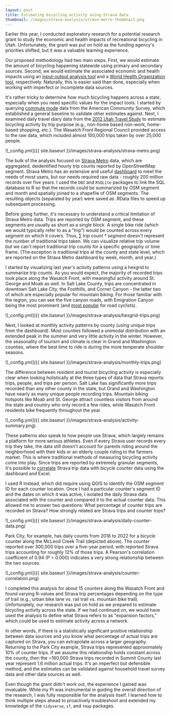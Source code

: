 ```yaml
---
layout: post
title: Estimating bicycling activity using Strava data
thumbnail: /images/strava-analysis/strava-metro-thumbnail.png
---
```


Earlier this year, I conducted exploratory research for a potential research grant to study the economic and health impacts of recreational bicycling in Utah. Unfortunately, the grant was put on hold as the funding agency's priorities shifted, but it was a valuable learning experience.

Our proposed methodology had two main steps. First, we would estimate the amount of bicycling happening statewide using primary and secondary sources. Second, we would estimate the associated economic and health impacts using an [input-output analysis tool](https://implan.com/) and a [World Health Organization tool](https://www.who.int/tools/heat-for-walking-and-cycling), respectively. Naturally, this is easier said than done, especially when working with imperfect or incomplete data sources.

It's rather tricky to determine how much bicycling happens across a state, especially when you need specific values for the impact tools. I started by querying [commute mode](https://www.census.gov/topics/employment/commuting.html) data from the American Community Survey, which established a general baseline to validate other estimates against. Next, I examined daily travel diary data from the [2012 Utah Travel Study](https://wfrc.org/MapsData/UtahTravelStudy/UtahTravelStudy_FinalReport_130228.pdf) to estimate bicycling activity by trip purpose (e.g., non-home based non-work, home-based shopping, etc.). The Wasatch Front Regional Council provided access to the raw data, which included almost 100,000 trips taken by over 25,000 people.

![_config.yml]({{ site.baseurl }}/images/strava-analysis/strava-metro.png)

The bulk of the analysis focused on [Strava Metro](https://metro.strava.com/) data, which are aggregated, deidentified hourly trip counts reported by OpenStreetMap segment. Strava Metro has an extensive and useful [dashboard](https://metroview.strava.com/demo) to meet the needs of most users, but our needs required raw data - roughly 200 million records over five years. I used the `DBI` and `RSQLite` packages to link the SQL database to R so that the records could be summarized by OSM segment and month and spatially joined to a shapefile of OSM segments. The resulting objects (separated by year) were saved as .RData files to speed up subsequent processing.

Before going further, it's necessary to understand a critical limitation of Strava Metro data. Trips are reported by OSM segment, and these segments are usually as short as a single block. A single bike ride (which we would typically refer to as a "trip") would be counted across every segment on which it covers. Thus, &sum; *trip count \* segment* doesn't represent the number of traditional trips taken. We can visualize relative trip volume but we can't report traditional trip counts for a specific geography or time frame. (The exception is traditional trips at the county and state level, which are reported on the Strava Metro dashboard by week, month, and year.)

I started by visualizing last year's activity patterns using a hexgrid to summarize trip counts. As you would expect, the majority of recorded trips took place along the Wasatch Front, with meaningful activity around St. George and Moab as well. In Salt Lake County, trips are concentrated in downtown Salt Lake City, the Foothills, and Corner Canyon - the latter two of which are especially popular for mountain biking. For those familiar with the region, you can see the five canyon roads, with Emigration Canyon being the most prominent (and [most popular](https://www.strava.com/segments/616791) for road cyclists).

![_config.yml]({{ site.baseurl }}/images/strava-analysis/hexgrid-trips.png)

Next, I looked at monthly activity patterns by county (using unique trips from the dashboard). Most counties followed a unimodal distribution with an extended peak in the summer and very little activity in the winter. However, the seasonality of tourism and climate is clear in Grand and Washington counties, where the best time to ride is during the more temperate shoulder seasons.

![_config.yml]({{ site.baseurl }}/images/strava-analysis/monthly-trips.png)

The difference between resident and tourist bicycling activity is especially clear when looking holistically at the three types of data that Strava reports: trips, people, and trips per person. Salt Lake has significantly more trips recorded than any other county in the state, but Grand and Washington have nearly as many unique people recording trips. Mountain biking hotspots like Moab and St. George attract countless visitors from around the state and country who only record a few rides, while Wasatch Front residents bike frequently throughout the year. 

![_config.yml]({{ site.baseurl }}/images/strava-analysis/activity-summary.png)

These patterns also speak to how people use Strava, which largely remains a platform for more serious athletes. Even if every Strava user records every trip they take, the data still doesn't account for parents riding around the neighborhood with their kids or an elderly couple riding to the farmers market. This is where traditional methods of measuring bicycling activity come into play. Since trips are reported by extremely granular segments, it's possible to [correlate](https://stravametro.zendesk.com/hc/en-us/articles/360054069173-Bike-Counter-Correlation) Strava trip data with bicycle counter data using the dashboard and Excel.

I used R instead, which did require using QGIS to identify the OSM segment ID for each counter location. Once I had a particular counter's segment ID and the dates on which it was active, I isolated the daily Strava data associated with the counter and compared it to the actual counter data. This allowed me to answer two questions: What percentage of counter trips are recorded on Strava? How strongly related are Strava trips and counter trips?

![_config.yml]({{ site.baseurl }}/images/strava-analysis/daily-counter-data.png)

Park City, for example, has daily counts from 2018 to 2022 for a bicycle counter along the McLeod Creek Trail (depicted above). The counter reported over 300,000 trips over a five-year period, with reported Strava trips accounting for roughly 12% of those trips. A Pearson's correlation coefficient of 0.94 (P = 0.000) indicates a very strong relationship between the two sources. 

![_config.yml]({{ site.baseurl }}/images/strava-analysis/counter-correlation.png)

I completed this analysis for about 15 counters along the Wasatch Front and found varying R-values and Strava trip percentages depending on the type of trail (e.g., urban bike lane vs. rail trail vs. mountain bike trail). Unfortunately, our research was put on hold as we prepared to estimate bicycling activity across the state. If we had continued on, we would have used the analysis to define what Strava refers to as "expansion factors," which could be used to estimate activity across a network.

In other words, if there is a statistically significant positive relationship between data sources and you know what percentage of actual trips are captured on Strava, you can extrapolate across a larger geography. Returning to the Park City example, Strava trips represented approximately 10% of counter trips. If we assume this relationship holds constant across the county, then the ~160,000 Strava trips recorded in Summit County last year represent 1.6 million actual trips. It's an imperfect but defensible method, and the estimates can be validated against household travel survey data and other data sources as well.

Even though the grant didn't work out, the experience I gained was invaluable. While my PI was instrumental in guiding the overall direction of the research, I was fully responsible for the analysis itself. I learned how to think multiple steps ahead to proactively troubleshoot and extended my knowledge of the `tidyverse`, `sf`, and `tmap` packages.